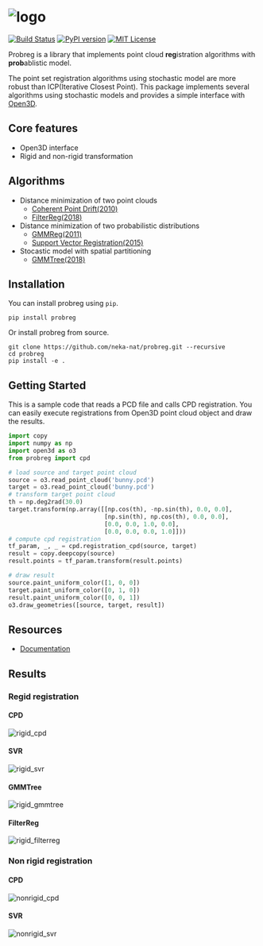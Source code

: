 # ![logo](https://raw.githubusercontent.com/neka-nat/probreg/master/images/logo.png)
[![Build Status](https://travis-ci.org/neka-nat/probreg.svg?branch=master)](https://travis-ci.org/neka-nat/probreg)
[![PyPI version](https://badge.fury.io/py/probreg.svg)](https://badge.fury.io/py/probreg)
[![MIT License](http://img.shields.io/badge/license-MIT-blue.svg?style=flat)](LICENSE)

Probreg is a library that implements point cloud **reg**istration algorithms with **prob**ablistic model.

The point set registration algorithms using stochastic model are more robust than ICP(Iterative Closest Point).
This package implements several algorithms using stochastic models and provides a simple interface with [Open3D](http://www.open3d.org/).

## Core features

* Open3D interface
* Rigid and non-rigid transformation

## Algorithms

* Distance minimization of two point clouds
    * [Coherent Point Drift(2010)](https://arxiv.org/pdf/0905.2635.pdf)
    * [FilterReg(2018)](https://arxiv.org/pdf/1811.10136.pdf)
* Distance minimization of two probabilistic distributions
    * [GMMReg(2011)](https://ieeexplore.ieee.org/document/5674050)
    * [Support Vector Registration(2015)](https://arxiv.org/pdf/1511.04240.pdf)
* Stocastic model with spatial partitioning
    * [GMMTree(2018)](https://arxiv.org/pdf/1807.02587.pdf)

## Installation

You can install probreg using `pip`.

```
pip install probreg
```

Or install probreg from source.

```
git clone https://github.com/neka-nat/probreg.git --recursive
cd probreg
pip install -e .
```

## Getting Started

This is a sample code that reads a PCD file and calls CPD registration.
You can easily execute registrations from Open3D point cloud object and draw the results.

```py
import copy
import numpy as np
import open3d as o3
from probreg import cpd

# load source and target point cloud
source = o3.read_point_cloud('bunny.pcd')
target = o3.read_point_cloud('bunny.pcd')
# transform target point cloud
th = np.deg2rad(30.0)
target.transform(np.array([[np.cos(th), -np.sin(th), 0.0, 0.0],
                           [np.sin(th), np.cos(th), 0.0, 0.0],
                           [0.0, 0.0, 1.0, 0.0],
                           [0.0, 0.0, 0.0, 1.0]]))
# compute cpd registration
tf_param, _, _ = cpd.registration_cpd(source, target)
result = copy.deepcopy(source)
result.points = tf_param.transform(result.points)

# draw result
source.paint_uniform_color([1, 0, 0])
target.paint_uniform_color([0, 1, 0])
result.paint_uniform_color([0, 0, 1])
o3.draw_geometries([source, target, result])
```

## Resources

* [Documentation](https://neka-nat.github.io/probreg/)

## Results

### Regid registration

#### CPD
![rigid_cpd](https://raw.githubusercontent.com/neka-nat/probreg/master/images/cpd_rigid.gif)

#### SVR
![rigid_svr](https://raw.githubusercontent.com/neka-nat/probreg/master/images/svr_rigid.gif)

#### GMMTree
![rigid_gmmtree](https://raw.githubusercontent.com/neka-nat/probreg/master/images/gmmtree_rigid.gif)

#### FilterReg
![rigid_filterreg](https://raw.githubusercontent.com/neka-nat/probreg/master/images/filterreg_rigid.gif)

### Non rigid registration

#### CPD
![nonrigid_cpd](https://raw.githubusercontent.com/neka-nat/probreg/master/images/cpd_nonrigid.gif)

#### SVR
![nonrigid_svr](https://raw.githubusercontent.com/neka-nat/probreg/master/images/svr_nonrigid.gif)
